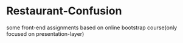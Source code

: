 # Restaurant-Confusion
some front-end assignments based on online bootstrap course(only focused on presentation-layer)
